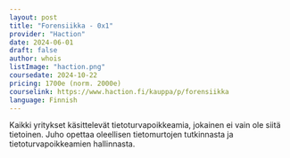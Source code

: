 ```yaml
---
layout: post
title: "Forensiikka - 0x1"
provider: "Haction"
date: 2024-06-01
draft: false
author: whois
listImage: "haction.png"
coursedate: 2024-10-22
pricing: 1700e (norm. 2000e)
courselink: https://www.haction.fi/kauppa/p/forensiikka
language: Finnish
---
```


Kaikki yritykset käsittelevät tietoturvapoikkeamia, jokainen ei vain ole siitä tietoinen. Juho opettaa oleellisen tietomurtojen tutkinnasta ja tietoturvapoikkeamien hallinnasta.